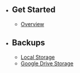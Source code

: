 - ## Get Started
    - [Overview](/docs/{{version}}/overview)
- ## Backups
    - [Local Storage](/docs/{{version}}/backups-local)
    - [Google Drive Storage](/docs/{{version}}/backups-gdrive)